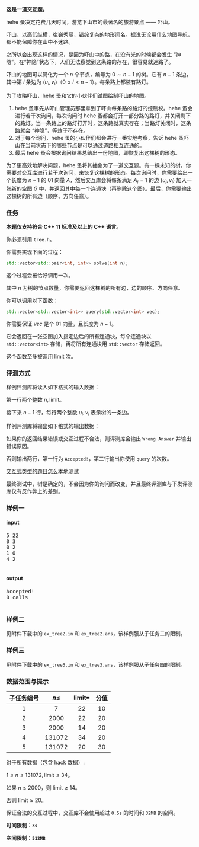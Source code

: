**这是一道交互题。**

hehe 蚤决定花费几天时间，游览下山市的最著名的旅游景点 —— 吓山。

吓山，以高低纵横，崔巍秀丽，错综复杂的地形闻名。据说无论用什么地图导航，都不能保障你在山中不迷路。

之所以会出现这样的情况，是因为吓山中的路，在没有光的时候都会发生 “神隐”。在“神隐”状态下，人们无法察觉到这条路的存在，很容易就迷路了。

吓山的地图可以简化为一个 $n$ 个节点，编号为 $0 \sim n-1$ 的树。它有 $n - 1$ 条边，其中第 $i$ 条边为 $(u_i, v_i)$（$0 \leq i \lt n - 1$）。每条路上都装有路灯。

为了攻略吓山，hehe 蚤和它的小伙伴们试图绘制吓山的地图。

1. hehe 蚤事先从吓山管理员那里拿到了吓山每条路的路灯的控制权。hehe 蚤会进行若干次询问，每次询问时 hehe 蚤都会打开一部分路的路灯，并关闭剩下的路灯。当一条路上的路灯打开时，这条路就真实存在；当路灯关闭时，这条路就会 “神隐”，等效于不存在。
2. 对于每个询问，hehe 蚤的小伙伴们都会进行一番实地考察，告诉 hehe 蚤吓山在当前状态下的哪些节点是可以通过道路相互连通的。
3. 最后 hehe 蚤会根据询问结果总结出一份地图，即恢复出这棵树的形态。

为了更高效地解决问题，hehe 蚤将其抽象为了一道交互题。有一棵未知的树，你需要对交互库进行若干次询问，来恢复这棵树的形态。每次询问时，你需要给出一个长度为 $n - 1$ 的 $01$ 向量 $A$，然后交互库会将每条满足 $A_i = 1$ 的边 $(u_i, v_i)$ 加入一张新的空图 $G$ 中，并返回其中每一个连通块（再删除这个图）。最后，你需要输出这棵树的所有边（顺序、方向任意）。

### 任务

**本题仅支持符合 C++ 11 标准及以上的 C++ 语言。**

你必须引用 `tree.h`。

你需要实现下面的过程：

```c++
std::vector<std::pair<int, int>> solve(int n);

```

这个过程会被恰好调用一次。

其中 $n$ 为树的节点数量，你需要返回这棵树的所有边，边的顺序、方向任意。


你可以调用以下函数：

```c++
std::vector<std::vector<int>> query(std::vector<int> vec);
```

你需要保证 $vec$ 是个 $01$ 向量，且长度为 $n-1$。

它会返回在一张空图加入指定边后的所有连通块，每个连通块以 `std::vector<int>` 存储，再将所有连通块用 `std::vector` 存储返回。

这个函数至多被调用 $\mathrm{limit}$ 次。

### 评测方式

样例评测库将读入如下格式的输入数据：

第一行两个整数 $n, \mathrm{limit}$。

接下来 $n - 1$ 行，每行两个整数 $u_i, v_i$ 表示树的一条边。

样例评测库将输出如下格式的输出数据：

如果你的返回结果错误或交互过程不合法，则评测库会输出 `Wrong Answer` 并输出错误原因。

否则输出两行，第一行为 `Accepted!`，第二行输出你使用 `query` 的次数。

[交互式类型的题目怎么本地测试](https://uoj.ac/faq)

最终测试中，树是确定的，不会因为你的询问而改变，并且最终评测库与下发评测库仅有反作弊上的差别。


### 样例一
#### input
<pre>
5 22
0 3
0 2
1 0
4 2

</pre>

#### output
<pre>
Accepted!
0 calls

</pre>

### 样例二

见附件下载中的 `ex_tree2.in` 和 `ex_tree2.ans`，该样例服从子任务二的限制。

### 样例三

见附件下载中的 `ex_tree3.in` 和 `ex_tree3.ans`，该样例服从子任务四的限制。

### 数据范围与提示

|子任务编号|$n\leq$|$\mathrm{limit}=$|分值|
|:-:|:-:|:-:|:-:|
|$1$|$7$|$22$|$10$|
|$2$|$2000$|$22$|$20$|
|$3$|$2000$|$14$|$20$|
|$4$|$131072$|$34$|$20$|
|$5$|$131072$|$20$|$30$|

对于所有数据（包含 hack 数据）:

$1 \leq n \leq 131072, \mathrm{limit} \leq 34$。

如果 $n \leq 2000$，则 $\mathrm{limit} \geq 14$。

否则 $\mathrm{limit} \geq 20$。

保证合法的交互过程中，交互库不会使用超过 $\texttt{0.5s}$ 的时间和 $\texttt{32MB}$ 的空间。


**时间限制：$\texttt{3s}$**

**空间限制：$\texttt{512MB}$**
